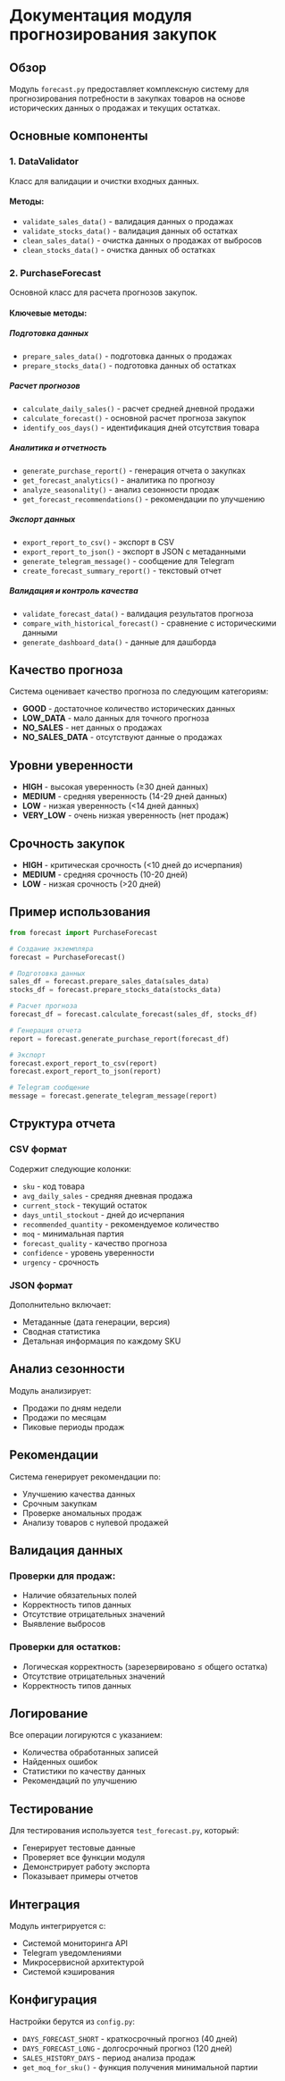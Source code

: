 # Документация модуля прогнозирования закупок

## Обзор

Модуль `forecast.py` предоставляет комплексную систему для прогнозирования потребности в закупках товаров на основе исторических данных о продажах и текущих остатках.

## Основные компоненты

### 1. DataValidator
Класс для валидации и очистки входных данных.

#### Методы:
- `validate_sales_data()` - валидация данных о продажах
- `validate_stocks_data()` - валидация данных об остатках
- `clean_sales_data()` - очистка данных о продажах от выбросов
- `clean_stocks_data()` - очистка данных об остатках

### 2. PurchaseForecast
Основной класс для расчета прогнозов закупок.

#### Ключевые методы:

##### Подготовка данных
- `prepare_sales_data()` - подготовка данных о продажах
- `prepare_stocks_data()` - подготовка данных об остатках

##### Расчет прогнозов
- `calculate_daily_sales()` - расчет средней дневной продажи
- `calculate_forecast()` - основной расчет прогноза закупок
- `identify_oos_days()` - идентификация дней отсутствия товара

##### Аналитика и отчетность
- `generate_purchase_report()` - генерация отчета о закупках
- `get_forecast_analytics()` - аналитика по прогнозу
- `analyze_seasonality()` - анализ сезонности продаж
- `get_forecast_recommendations()` - рекомендации по улучшению

##### Экспорт данных
- `export_report_to_csv()` - экспорт в CSV
- `export_report_to_json()` - экспорт в JSON с метаданными
- `generate_telegram_message()` - сообщение для Telegram
- `create_forecast_summary_report()` - текстовый отчет

##### Валидация и контроль качества
- `validate_forecast_data()` - валидация результатов прогноза
- `compare_with_historical_forecast()` - сравнение с историческими данными
- `generate_dashboard_data()` - данные для дашборда

## Качество прогноза

Система оценивает качество прогноза по следующим категориям:

- **GOOD** - достаточное количество исторических данных
- **LOW_DATA** - мало данных для точного прогноза
- **NO_SALES** - нет данных о продажах
- **NO_SALES_DATA** - отсутствуют данные о продажах

## Уровни уверенности

- **HIGH** - высокая уверенность (≥30 дней данных)
- **MEDIUM** - средняя уверенность (14-29 дней данных)
- **LOW** - низкая уверенность (<14 дней данных)
- **VERY_LOW** - очень низкая уверенность (нет продаж)

## Срочность закупок

- **HIGH** - критическая срочность (<10 дней до исчерпания)
- **MEDIUM** - средняя срочность (10-20 дней)
- **LOW** - низкая срочность (>20 дней)

## Пример использования

```python
from forecast import PurchaseForecast

# Создание экземпляра
forecast = PurchaseForecast()

# Подготовка данных
sales_df = forecast.prepare_sales_data(sales_data)
stocks_df = forecast.prepare_stocks_data(stocks_data)

# Расчет прогноза
forecast_df = forecast.calculate_forecast(sales_df, stocks_df)

# Генерация отчета
report = forecast.generate_purchase_report(forecast_df)

# Экспорт
forecast.export_report_to_csv(report)
forecast.export_report_to_json(report)

# Telegram сообщение
message = forecast.generate_telegram_message(report)
```

## Структура отчета

### CSV формат
Содержит следующие колонки:
- `sku` - код товара
- `avg_daily_sales` - средняя дневная продажа
- `current_stock` - текущий остаток
- `days_until_stockout` - дней до исчерпания
- `recommended_quantity` - рекомендуемое количество
- `moq` - минимальная партия
- `forecast_quality` - качество прогноза
- `confidence` - уровень уверенности
- `urgency` - срочность

### JSON формат
Дополнительно включает:
- Метаданные (дата генерации, версия)
- Сводная статистика
- Детальная информация по каждому SKU

## Анализ сезонности

Модуль анализирует:
- Продажи по дням недели
- Продажи по месяцам
- Пиковые периоды продаж

## Рекомендации

Система генерирует рекомендации по:
- Улучшению качества данных
- Срочным закупкам
- Проверке аномальных продаж
- Анализу товаров с нулевой продажей

## Валидация данных

### Проверки для продаж:
- Наличие обязательных полей
- Корректность типов данных
- Отсутствие отрицательных значений
- Выявление выбросов

### Проверки для остатков:
- Логическая корректность (зарезервировано ≤ общего остатка)
- Отсутствие отрицательных значений
- Корректность типов данных

## Логирование

Все операции логируются с указанием:
- Количества обработанных записей
- Найденных ошибок
- Статистики по качеству данных
- Рекомендаций по улучшению

## Тестирование

Для тестирования используется `test_forecast.py`, который:
- Генерирует тестовые данные
- Проверяет все функции модуля
- Демонстрирует работу экспорта
- Показывает примеры отчетов

## Интеграция

Модуль интегрируется с:
- Системой мониторинга API
- Telegram уведомлениями
- Микросервисной архитектурой
- Системой кэширования

## Конфигурация

Настройки берутся из `config.py`:
- `DAYS_FORECAST_SHORT` - краткосрочный прогноз (40 дней)
- `DAYS_FORECAST_LONG` - долгосрочный прогноз (120 дней)
- `SALES_HISTORY_DAYS` - период анализа продаж
- `get_moq_for_sku()` - функция получения минимальной партии 